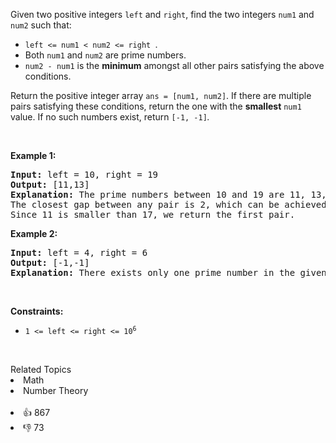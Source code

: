 <p>Given two positive integers <code>left</code> and <code>right</code>, find the two integers <code>num1</code> and <code>num2</code> such that:</p>

<ul> 
 <li><code>left &lt;= num1 &lt; num2 &lt;= right </code>.</li> 
 <li>Both <code>num1</code> and <code>num2</code> are <span data-keyword="prime-number">prime numbers</span>.</li> 
 <li><code>num2 - num1</code> is the <strong>minimum</strong> amongst all other pairs satisfying the above conditions.</li> 
</ul>

<p>Return the positive integer array <code>ans = [num1, num2]</code>. If there are multiple pairs satisfying these conditions, return the one with the <strong>smallest</strong> <code>num1</code> value. If no such numbers exist, return <code>[-1, -1]</code><em>.</em></p>

<p>&nbsp;</p> 
<p><strong class="example">Example 1:</strong></p>

<pre>
<strong>Input:</strong> left = 10, right = 19
<strong>Output:</strong> [11,13]
<strong>Explanation:</strong> The prime numbers between 10 and 19 are 11, 13, 17, and 19.
The closest gap between any pair is 2, which can be achieved by [11,13] or [17,19].
Since 11 is smaller than 17, we return the first pair.
</pre>

<p><strong class="example">Example 2:</strong></p>

<pre>
<strong>Input:</strong> left = 4, right = 6
<strong>Output:</strong> [-1,-1]
<strong>Explanation:</strong> There exists only one prime number in the given range, so the conditions cannot be satisfied.
</pre>

<p>&nbsp;</p> 
<p><strong>Constraints:</strong></p>

<ul> 
 <li><code>1 &lt;= left &lt;= right &lt;= 10<sup>6</sup></code></li> 
</ul>

<p>&nbsp;</p> 
<style type="text/css">.spoilerbutton {display:block; border:dashed; padding: 0px 0px; margin:10px 0px; font-size:150%; font-weight: bold; color:#000000; background-color:cyan; outline:0;&nbsp; } .spoiler {overflow:hidden;} .spoiler &gt; div {-webkit-transition: all 0s ease;-moz-transition: margin 0s ease;-o-transition: all 0s ease;transition: margin 0s ease;} .spoilerbutton[value="Show Message"] + .spoiler &gt; div {margin-top:-500%;} .spoilerbutton[value="Hide Message"] + .spoiler {padding:5px;} </style>

<div><div>Related Topics</div><div><li>Math</li><li>Number Theory</li></div></div><br><div><li>👍 867</li><li>👎 73</li></div>